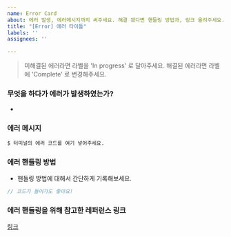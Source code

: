 ```yaml
---
name: Error Card
about: 에러 발생, 에러메시지까지 써주세요. 해결 됐다면 핸들링 방법과, 링크 올려주세요.
title: "[Error] 에러 타이틀"
labels: ''
assignees: ''

---
```


> 미해결된 에러라면 라벨을 'In progress' 로 달아주세요.
> 해결된 에러라면 라벨에 'Complete' 로 변경해주세요.

### 무엇을 하다가 에러가 발생하였는가?
- 

### 에러 메시지

```bash
$ 터미널의 에러 코드를 여기 넣어주세요.
```

### 에러 핸들링 방법

- 핸들링 방법에 대해서 간단하게 기록해보세요.

```js
// 코드가 들어가도 좋아요!
```

### 에러 핸들링을 위해 참고한 레퍼런스 링크

[링크]()
